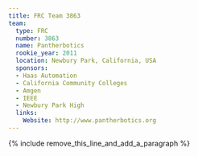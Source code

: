 ```yaml
---
title: FRC Team 3863
team:
  type: FRC
  number: 3863
  name: Pantherbotics
  rookie_year: 2011
  location: Newbury Park, California, USA
  sponsors:
  - Haas Automation
  - California Community Colleges
  - Amgen
  - IEEE
  - Newbury Park High
  links:
    Website: http://www.pantherbotics.org
---
```


{% include remove_this_line_and_add_a_paragraph %}